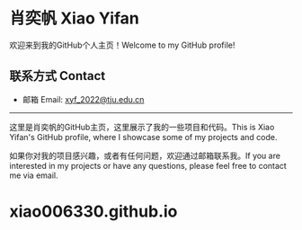 # 肖奕帆 Xiao Yifan

欢迎来到我的GitHub个人主页！Welcome to my GitHub profile!

## 联系方式 Contact

- 邮箱 Email: [xyf_2022@tju.edu.cn](mailto:xyf_2022@tju.edu.cn)

---

这里是肖奕帆的GitHub主页，这里展示了我的一些项目和代码。This is Xiao Yifan's GitHub profile, where I showcase some of my projects and code.

如果你对我的项目感兴趣，或者有任何问题，欢迎通过邮箱联系我。If you are interested in my projects or have any questions, please feel free to contact me via email.
# xiao006330.github.io
